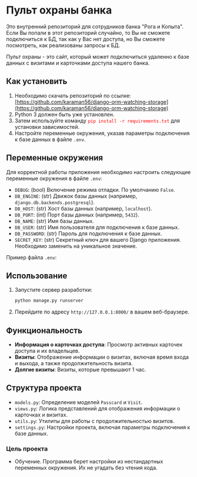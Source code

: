  # Пульт охраны банка

Это внутренний репозиторий для сотрудников банка "Рога и Копыта". Если Вы попали в этот репозиторий случайно, то Вы не сможете подключиться к БД, так как у Вас нет доступа, но Вы сможете посмотреть, как реализованы запросы к БД.

Пульт охраны - это сайт, который может подключиться удаленно к базе данных с визитами и карточками доступа нашего банка.

## Как установить

1. Необходимо скачать репозиторий по ссылке: [https://github.com/karaman56/django-orm-watching-storage](https://github.com/karaman56/django-orm-watching-storage)  
2. Python 3 должен быть уже установлен.  
3. Затем используйте команду <span style="color: red;">`pip install -r requirements.txt`</span> для установки зависимостей.
4. Настройте переменные окружения, указав параметры подключения к базе данных в файле `.env`.

## Переменные окружения

Для корректной работы приложения необходимо настроить следующие переменные окружения в файле `.env`:

- `DEBUG`: (bool) Включение режима отладки. По умолчанию `False`.
- `DB_ENGINE`: (str) Движок базы данных (например, `django.db.backends.postgresql`).
- `DB_HOST`: (str) Хост базы данных (например, `localhost`).
- `DB_PORT`: (int) Порт базы данных (например, `5432`).
- `DB_NAME`: (str) Имя базы данных.
- `DB_USER`: (str) Имя пользователя для подключения к базе данных.
- `DB_PASSWORD`: (str) Пароль для подключения к базе данных.
- `SECRET_KEY`: (str) Секретный ключ для вашего Django приложения. Необходимо заменить на уникальное значение.

Пример файла `.env`:


## Использование

1. Запустите сервер разработки:

   ```bash
   python manage.py runserver
   ```

2. Перейдите по адресу `http://127.0.0.1:8000/` в вашем веб-браузере.

## Функциональность

- **Информация о карточках доступа**: Просмотр активных карточек доступа и их владельцев.
- **Визиты**: Отображение информации о визитах, включая время входа и выхода, а также продолжительность визита.
- **Долгие визиты**: Визиты, которые превышают 1 час.

## Структура проекта

- `models.py`: Определение моделей `Passcard` и `Visit`.
- `views.py`: Логика представлений для отображения информации о карточках и визитах.
- `utils.py`: Утилиты для работы с продолжительностью визитов.
- `settings.py`: Настройки проекта, включая параметры подключения к базе данных.

### Цель проекта
- Обучение. Программа берет настройки из нестандартных переменных окружения. Их не угадать без чтения кода.

